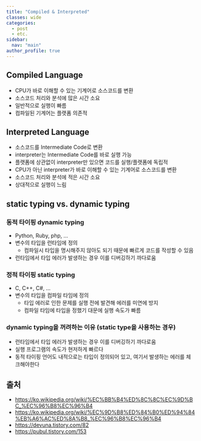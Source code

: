```yaml
---
title: "Compiled & Interpreted"
classes: wide
categories: 
  - post
  - etc.
sidebar:
  nav: "main"
author_profile: true
---
```


## Compiled Language
* CPU가 바로 이해할 수 있는 기계어로 소스코드를 변환
* 소스코드 처리와 분석에 많은 시간 소요
* 일반적으로 실행이 빠름
* 컴파일된 기계어는 플랫폼 의존적

## Interpreted Language
* 소스코드를 Intermediate Code로 변환
* interpreter는 Intermediate Code를 바로 실행 가능
* 플랫폼에 상관없이 interpreter만 있으면 코드를 실행/플랫폼에 독립적
* CPU가 아닌 interpreter가 바로 이해할 수 있는 기계어로 소스코드를 변환
* 소스코드 처리와 분석에 적은 시간 소요
* 상대적으로 실행이 느림

## static typing vs. dynamic typing

### 동적 타이핑 dynamic typing
* Python, Ruby, php, ...
* 변수의 타입을 런타임에 정의
  * 컴파일시 타입을 명시해주지 않아도 되기 때문에 빠르게 코드를 작성할 수 있음
* 런타임에서 타입 에러가 발생하는 경우 이를 디버깅하기 까다로움

### 정적 타이핑 static typing
* C, C++, C#, ...
* 변수의 타입을 컴파일 타임에 정의
  * 타입 에러로 인한 문제를 실행 전에 발견해 에러를 미연에 방지
  * 컴파일 타임에 타입을 정했기 대문에 실행 속도가 빠름

### dynamic typing을 꺼려하는 이유 (static type을 사용하는 경우)
* 런타임에서 타입 에러가 발생하는 경우 이를 디버깅하기 까다로움
* 실행 프로그램의 속도가 현저하게 빠르다
* 동적 타이핑 언어도 내적으로는 타입이 정의되어 있고, 여기서 발생하는 에러를 체크해야한다

## 출처
* <https://ko.wikipedia.org/wiki/%EC%BB%B4%ED%8C%8C%EC%9D%BC_%EC%96%B8%EC%96%B4>
* <https://ko.wikipedia.org/wiki/%EC%9D%B8%ED%84%B0%ED%94%84%EB%A6%AC%ED%8A%B8_%EC%96%B8%EC%96%B4>
* <https://devuna.tistory.com/82>
* <https://pubul.tistory.com/153>
